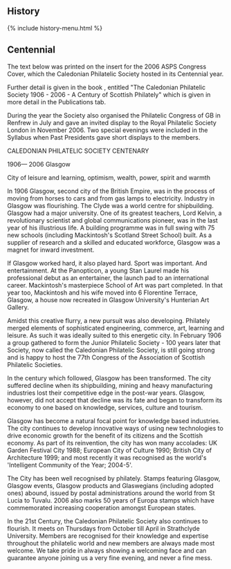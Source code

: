 ## History

{% include history-menu.html %}

## Centennial
The text below was printed on the insert for the 2006 ASPS Congress Cover, which the Caledonian Philatelic Society hosted in its Centennial year.

Further detail is given in the book , entitled "The Caledonian Philatelic Society 1906 - 2006 - A Century of Scottish Philately" which is given in more detail in the Publications tab.

During the year the Society also organised the Philatelic Congress of GB in Renfrew in July and gave an invited display to the Royal Philatelic Society London in November 2006. Two special evenings were included in the Syllabus when Past Presidents gave short displays to the members.

CALEDONIAN PHILATELIC SOCIETY CENTENARY

1906— 2006 Glasgow

City of leisure and learning, optimism, wealth, power, spirit and warmth

In 1906 Glasgow, second city of the British Empire, was in the process of moving from horses to cars and from gas lamps to electricity. Industry in Glasgow was flourishing. The Clyde was a world centre for shipbuilding. Glasgow had a major university. One of its greatest teachers, Lord Kelvin, a revolutionary scientist and global communications pioneer, was in the last year of his illustrious life. A building programme was in full swing with 75 new schools (including Mackintosh's Scotland Street School) built. As a supplier of research and a skilled and educated workforce, Glasgow was a magnet for inward investment.

If Glasgow worked hard, it also played hard. Sport was important. And entertainment. At the Panopticon, a young Stan Laurel made his professional debut as an entertainer, the launch pad to an international career. Mackintosh's masterpiece School of Art was part completed. In that year too, Mackintosh and his wife moved into 6 Florentine Terrace, Glasgow, a house now recreated in Glasgow University's Hunterian Art Gallery.

Amidst this creative flurry, a new pursuit was also developing. Philately merged elements of sophisticated engineering, commerce, art, learning and leisure. As such it was ideally suited to this energetic city. In February 1906 a group gathered to form the Junior Philatelic Society - 100 years later that Society, now called the Caledonian Philatelic Society, is still going strong and is happy to host the 77th Congress of the Association of Scottish Philatelic Societies.

In the century which followed, Glasgow has been transformed. The city suffered decline when its shipbuilding, mining and heavy manufacturing industries lost their competitive edge in the post-war years. Glasgow, however, did not accept that decline was its fate and began to transform its economy to one based on knowledge, services, culture and tourism.

Glasgow has become a natural focal point for knowledge based industries. The city continues to develop innovative ways of using new technologies to drive economic growth for the benefit of its citizens and the Scottish economy. As part of its reinvention, the city has won many accolades: UK Garden Festival City 1988; European City of Culture 1990; British City of Architecture 1999; and most recently it was recognised as the world's 'Intelligent Community of the Year; 2004-5'.

The City has been well recognised by philately. Stamps featuring Glasgow, Glasgow events, Glasgow products and Glaswegians (including adopted ones) abound, issued by postal administrations around the world from St Lucia to Tuvalu. 2006 also marks 50 years of Europa stamps which have commemorated increasing cooperation amongst European states.

In the 21st Century, the Caledonian Philatelic Society also continues to flourish. It meets on Thursdays from October till April in Strathclyde University. Members are recognised for their knowledge and expertise throughout the philatelic world and new members are always made most welcome. We take pride in always showing a welcoming face and can guarantee anyone joining us a very fine evening, and never a fine mess.


